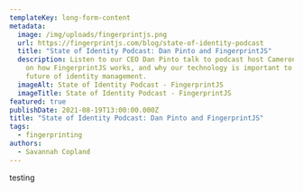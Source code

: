 ```yaml
---
templateKey: long-form-content
metadata:
  image: /img/uploads/fingerprintjs.png
  url: https://fingerprintjs.com/blog/state-of-identity-podcast
  title: "State of Identity Podcast: Dan Pinto and FingerprintJS"
  description: Listen to our CEO Dan Pinto talk to podcast host Cameron D’Ambrosi
    on how FingerprintJS works, and why our technology is important to the
    future of identity management.
  imageAlt: State of Identity Podcast - FingerprintJS
  imageTitle: State of Identity Podcast - FingerprintJS
featured: true
publishDate: 2021-08-19T13:00:00.000Z
title: "State of Identity Podcast: Dan Pinto and FingerprintJS"
tags:
  - fingerprinting
authors:
  - Savannah Copland
---
```

testing